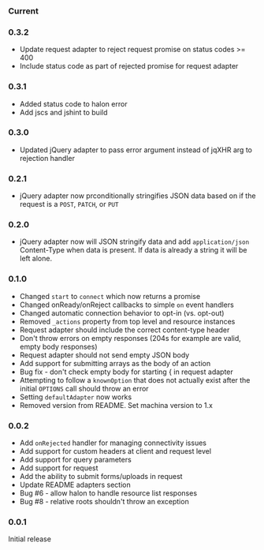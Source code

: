 ### Current

### 0.3.2
 * Update request adapter to reject request promise on status codes >= 400
 * Include status code as part of rejected promise for request adapter

### 0.3.1
 * Added status code to halon error
 * Add jscs and jshint to build

### 0.3.0
 * Updated jQuery adapter to pass error argument instead of jqXHR arg to rejection handler

### 0.2.1
 * jQuery adapter now prconditionally stringifies JSON data based on if the request is a `POST`, `PATCH`, or `PUT`

### 0.2.0
 * jQuery adapter now will JSON stringify data and add `application/json` Content-Type when data is present. If data is already a string it will be left alone.

### 0.1.0
 * Changed `start` to `connect` which now returns a promise
 * Changed onReady/onReject callbacks to simple `on` event handlers
 * Changed automatic connection behavior to opt-in (vs. opt-out)
 * Removed `_actions` property from top level and resource instances
 * Request adapter should include the correct content-type header
 * Don't throw errors on empty responses (204s for example are valid, empty body responses)
 * Request adapter should not send empty JSON body
 * Add support for submitting arrays as the body of an action
 * Bug fix - don't check empty body for starting { in request adapter
 * Attempting to follow a `knownOption` that does not actually exist after the initial `OPTIONS` call should throw an error
 * Setting `defaultAdapter` now works
 * Removed version from README. Set machina version to 1.x


### 0.0.2
 * Add `onRejected` handler for managing connectivity issues
 * Add support for custom headers at client and request level
 * Add support for query parameters
 * Add support for request
 * Add the ability to submit forms/uploads in request
 * Update README adapters section
 * Bug #6 - allow halon to handle resource list responses
 * Bug #8 - relative roots shouldn't throw an exception

### 0.0.1
Initial release
